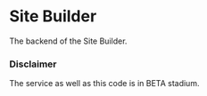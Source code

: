 # Site Builder
The backend of the Site Builder.

### Disclaimer
The service as well as this code is in BETA stadium.
